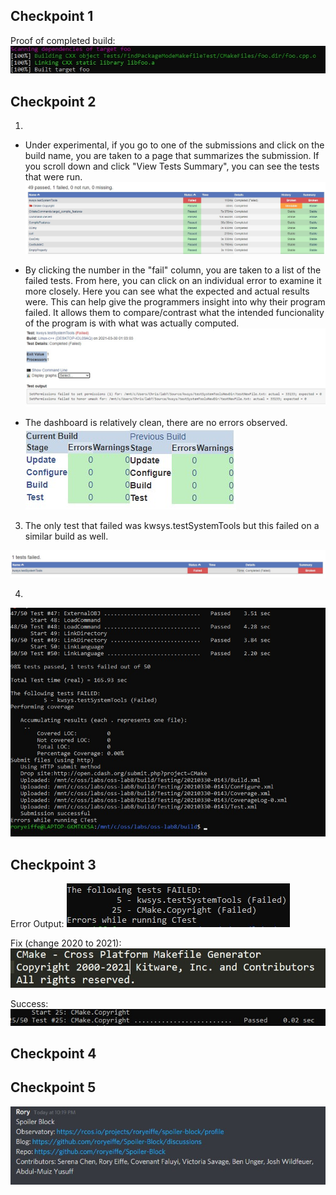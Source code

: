 ## Checkpoint 1

Proof of completed build:
![check1](check1.jpg)

## Checkpoint 2

1. 

- Under experimental, if you go to one of the submissions and click on the build name, you are taken to a page that summarizes the submission. If you scroll down and click "View Tests Summary", you can see the tests that were run.  
![tests](test_summary.jpg)

- By clicking the number in the "fail" column, you are taken to a list of the failed tests. From here, you can click on an individual error to examine it more closely. Here you can see what the expected and actual results were. This can help give the programmers insight into why their program failed. It allows them to compare/contrast what the intended funcionality of the program is with what was actually computed. 
![fail](test_fail.jpg)

- The dashboard is relatively clean, there are no errors observed. 
![similar](similar_system.jpg)

3. The only test that failed was kwsys.testSystemTools but this failed on a similar build as well. 

![failed_tests](kwsys.jpg)

4. 
![ubuntu](ubuntu_output.jpg)

## Checkpoint 3

Error Output:
![failure](copyright_fail.jpg)

Fix (change 2020 to 2021):
![Fix](copyright_fix.jpg)

Success:
![success](copyright_success.jpg)




## Checkpoint 4

## Checkpoint 5

![project_update](project_update.jpg)

